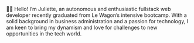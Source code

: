 👋🏻 Hello! I’m Juliette, an autonomous and enthusiastic fullstack web developer 
recently graduated from Le Wagon’s intensive bootcamp. 
With a solid background in business administration and a passion for technology, 
I am keen to bring my dynamism and love for challenges to new opportunities in the tech world.
